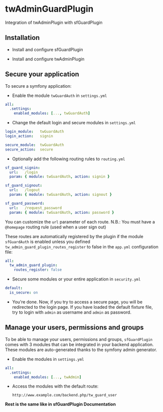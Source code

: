 twAdminGuardPlugin
==================

Integration of twAdminPlugin with sfGuardPlugin


Installation
------------

  * Install and configure sfGuardPlugin

  * Install and configure twAdminPlugin

Secure your application
-----------------------

To secure a symfony application:

  * Enable the module `twGuardAuth` in `settings.yml`

``` yaml
all:
  .settings:
    enabled_modules: [..., twGuardAuth]
```


  * Change the default login and secure modules in `settings.yml`

``` yaml
login_module:   twGuardAuth
login_action:   signin

secure_module:  twGuardAuth
secure_action:  secure
```


  * Optionally add the following routing rules to `routing.yml`

``` yaml
sf_guard_signin:
  url:   /login
  param: { module: twGuardAuth, action: signin }

sf_guard_signout:
  url:   /logout
  param: { module: twGuardAuth, action: signout }

sf_guard_password:
  url:   /request_password
  param: { module: twGuardAuth, action: password }
```


  You can customize the `url` parameter of each route.
  N.B.: You must have a `@homepage` routing rule (used when a user sign out)

  These routes are automatically registered by the plugin if the module `sfGuardAuth`
  is enabled unless you defined `tw_admin_guard_plugin_routes_register` to false
  in the `app.yml` configuration file:

``` yaml
all:
  tw_admin_guard_plugin:
    routes_register: false
```


  * Secure some modules or your entire application in `security.yml`

``` yaml
default:
  is_secure: on
```


  * You're done. Now, if you try to access a secure page, you will be redirected
    to the login page.
    If you have loaded the default fixture file, try to login with `admin` as
    username and `admin` as password.

Manage your users, permissions and groups
-----------------------------------------

To be able to manage your users, permissions and groups, `sfGuardPlugin` comes
with 3 modules that can be integrated in your backend application.
These modules are auto-generated thanks to the symfony admin generator.

  * Enable the modules in `settings.yml`

``` yaml
all:
  .settings:
    enabled_modules: [..., twAdmin]
```


  * Access the modules with the default route:

        http://www.example.com/backend.php/tw_guard_user

**Rest is the same like in sfGuardPlugin Documentation**
